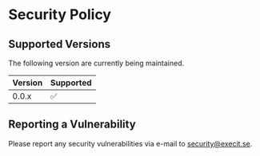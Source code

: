 # Security Policy

## Supported Versions

The following version are currently being maintained.

| Version | Supported          |
| ------- | ------------------ |
| 0.0.x   | :white_check_mark: |

## Reporting a Vulnerability

Please report any security vulnerabilities via e-mail to [security@execit.se](mailto:security@execit.se).
